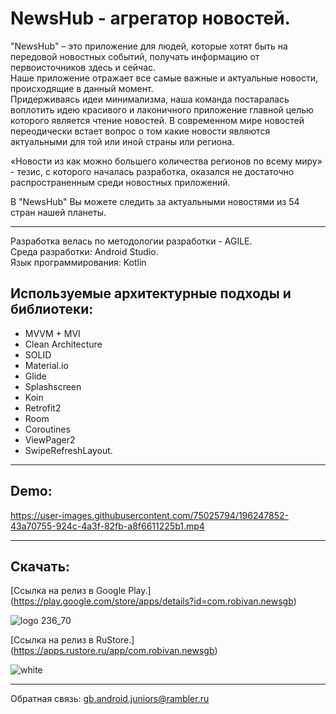 # NewsHub - агрегатор новостей.

"NewsHub" – это приложение для людей, которые хотят быть на передовой новостных событий, получать информацию от первоисточников здесь и сейчас.   
Наше приложение отражает все самые важные и актуальные новости, происходящие в данный момент.   
Придерживаясь идеи минимализма, наша команда постаралась воплотить идею красивого и лаконичного приложение главной целью которого является чтение новостей.
В современном мире новостей переодически встает вопрос о том какие новости являются актуальными для той или иной страны или региона. 

«Новости из как можно большего количества регионов по всему миру» - тезис, с которого началась разработка, оказался не достаточно распространенным 
среди новостных приложений. 

В "NewsHub" Вы можете следить за актуальными новостями из 54 стран нашей планеты.
_________________________________________________________________________________________________________________________________________________________

Разработка велась по методологии разработки - AGILE.  
Среда разработки:  Android Studio.  
Язык программирования: Kotlin   
  
Используемые архитектурные подходы и библиотеки:
------------------------
* MVVM + MVI  
* Clean Architecture  
* SOLID  
* Material.io  
* Glide  
* Splashscreen  
* Koin  
* Retrofit2  
* Room  
* Coroutines  
* ViewPager2  
* SwipeRefreshLayout.
_________________________________________________________________________________________________________________________________________________________

Demo:
-----------------

https://user-images.githubusercontent.com/75025794/196247852-43a70755-924c-4a3f-82fb-a8f6611225b1.mp4
_________________________________________________________________________________________________________________________________________________________
Скачать:
--------

[Ссылка на релиз в Google Play.] (https://play.google.com/store/apps/details?id=com.robivan.newsgb)

![logo 236_70](https://user-images.githubusercontent.com/108457224/205396214-2840a4e5-d8d0-4e8c-a35f-12e2f11d0ac2.png)

[Ссылка на релиз в RuStore.] (https://apps.rustore.ru/app/com.robivan.newsgb)

![white](https://user-images.githubusercontent.com/75025794/197234541-8cfab1f3-83b7-4ccf-a31b-ef80b0b7edda.png)



______________________________________________________________________________________________________________________________________________________________
Обратная связь: gb.android.juniors@rambler.ru

